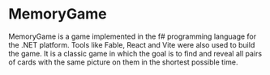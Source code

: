 # MemoryGame
MemoryGame is a game implemented in the f# programming language for the .NET platform. Tools like Fable, React and Vite were also used to build the game. It is a classic game in which the goal is to find and reveal all pairs of cards with the same picture on them in the shortest possible time.
